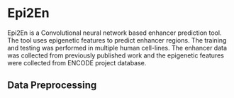 # Epi2En

Epi2En is a Convolutional neural network based enhancer prediction tool. The tool uses epigenetic features to predict enhancer regions. The training and testing was performed in multiple human cell-lines. The enhancer data was collected from previously published work and the epigenetic features were collected from ENCODE project database.

## Data Preprocessing

